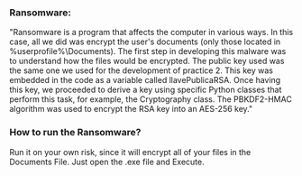 ### Ransomware:

"Ransomware is a program that affects the computer in various ways. In this case, all we did was encrypt the user's documents (only those located in %userprofile%\Documents). The first step in developing this malware was to understand how the files would be encrypted. The public key used was the same one we used for the development of practice 2. This key was embedded in the code as a variable called llavePublicaRSA. Once having this key, we proceeded to derive a key using specific Python classes that perform this task, for example, the Cryptography class. The PBKDF2-HMAC algorithm was used to encrypt the RSA key into an AES-256 key."

### How to run the Ransomware?

Run it on your own risk, since it will encrypt all of your files in the Documents File. 
Just open the .exe file and Execute.
